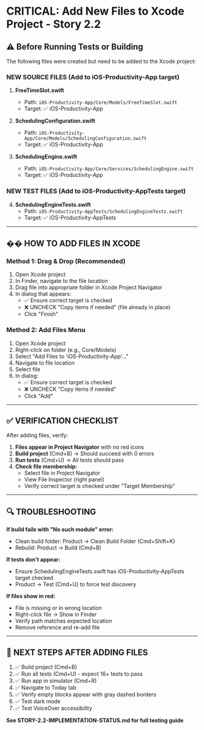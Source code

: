 # CRITICAL: Add New Files to Xcode Project - Story 2.2

## ⚠️ Before Running Tests or Building

The following files were created but need to be added to the Xcode project:

### NEW SOURCE FILES (Add to iOS-Productivity-App target)

1. **FreeTimeSlot.swift**
   - Path: `iOS-Productivity-App/Core/Models/FreeTimeSlot.swift`
   - Target: ✅ iOS-Productivity-App

2. **SchedulingConfiguration.swift**
   - Path: `iOS-Productivity-App/Core/Models/SchedulingConfiguration.swift`
   - Target: ✅ iOS-Productivity-App

3. **SchedulingEngine.swift**
   - Path: `iOS-Productivity-App/Core/Services/SchedulingEngine.swift`
   - Target: ✅ iOS-Productivity-App

### NEW TEST FILES (Add to iOS-Productivity-AppTests target)

4. **SchedulingEngineTests.swift**
   - Path: `iOS-Productivity-AppTests/SchedulingEngineTests.swift`
   - Target: ✅ iOS-Productivity-AppTests

---

## �� HOW TO ADD FILES IN XCODE

### Method 1: Drag & Drop (Recommended)
1. Open Xcode project
2. In Finder, navigate to the file location
3. Drag file into appropriate folder in Xcode Project Navigator
4. In dialog that appears:
   - ✅ Ensure correct target is checked
   - ❌ UNCHECK "Copy items if needed" (file already in place)
   - Click "Finish"

### Method 2: Add Files Menu
1. Open Xcode project
2. Right-click on folder (e.g., Core/Models)
3. Select "Add Files to 'iOS-Productivity-App'..."
4. Navigate to file location
5. Select file
6. In dialog:
   - ✅ Ensure correct target is checked
   - ❌ UNCHECK "Copy items if needed"
   - Click "Add"

---

## ✅ VERIFICATION CHECKLIST

After adding files, verify:

1. **Files appear in Project Navigator** with no red icons
2. **Build project** (Cmd+B) → Should succeed with 0 errors
3. **Run tests** (Cmd+U) → All tests should pass
4. **Check file membership:**
   - Select file in Project Navigator
   - View File Inspector (right panel)
   - Verify correct target is checked under "Target Membership"

---

## 🔍 TROUBLESHOOTING

**If build fails with "No such module" error:**
- Clean build folder: Product → Clean Build Folder (Cmd+Shift+K)
- Rebuild: Product → Build (Cmd+B)

**If tests don't appear:**
- Ensure SchedulingEngineTests.swift has iOS-Productivity-AppTests target checked
- Product → Test (Cmd+U) to force test discovery

**If files show in red:**
- File is missing or in wrong location
- Right-click file → Show in Finder
- Verify path matches expected location
- Remove reference and re-add file

---

## 🎯 NEXT STEPS AFTER ADDING FILES

1. ✅ Build project (Cmd+B)
2. ✅ Run all tests (Cmd+U) - expect 16+ tests to pass
3. ✅ Run app in simulator (Cmd+R)
4. ✅ Navigate to Today tab
5. ✅ Verify empty blocks appear with gray dashed borders
6. ✅ Test dark mode
7. ✅ Test VoiceOver accessibility

**See STORY-2.2-IMPLEMENTATION-STATUS.md for full testing guide**
